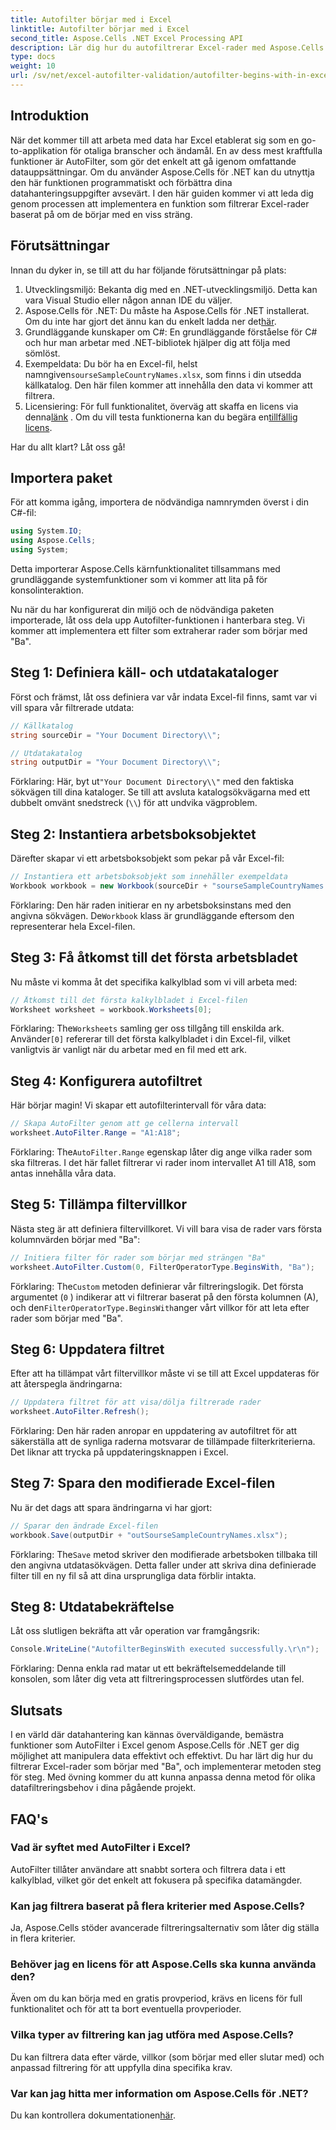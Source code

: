 ```yaml
---
title: Autofilter börjar med i Excel
linktitle: Autofilter börjar med i Excel
second_title: Aspose.Cells .NET Excel Processing API
description: Lär dig hur du autofiltrerar Excel-rader med Aspose.Cells i .NET utan ansträngning med den här omfattande steg-för-steg-guiden.
type: docs
weight: 10
url: /sv/net/excel-autofilter-validation/autofilter-begins-with-in-excel/
---
```

## Introduktion

När det kommer till att arbeta med data har Excel etablerat sig som en go-to-applikation för otaliga branscher och ändamål. En av dess mest kraftfulla funktioner är AutoFilter, som gör det enkelt att gå igenom omfattande datauppsättningar. Om du använder Aspose.Cells för .NET kan du utnyttja den här funktionen programmatiskt och förbättra dina datahanteringsuppgifter avsevärt. I den här guiden kommer vi att leda dig genom processen att implementera en funktion som filtrerar Excel-rader baserat på om de börjar med en viss sträng.

## Förutsättningar

Innan du dyker in, se till att du har följande förutsättningar på plats:

1. Utvecklingsmiljö: Bekanta dig med en .NET-utvecklingsmiljö. Detta kan vara Visual Studio eller någon annan IDE du väljer.
2.  Aspose.Cells för .NET: Du måste ha Aspose.Cells för .NET installerat. Om du inte har gjort det ännu kan du enkelt ladda ner det[här](https://releases.aspose.com/cells/net/).
3. Grundläggande kunskaper om C#: En grundläggande förståelse för C# och hur man arbetar med .NET-bibliotek hjälper dig att följa med sömlöst.
4.  Exempeldata: Du bör ha en Excel-fil, helst namngiven`sourseSampleCountryNames.xlsx`, som finns i din utsedda källkatalog. Den här filen kommer att innehålla den data vi kommer att filtrera.
5.  Licensiering: För full funktionalitet, överväg att skaffa en licens via denna[länk](https://purchase.aspose.com/buy) . Om du vill testa funktionerna kan du begära en[tillfällig licens](https://purchase.aspose.com/temporary-license/).

Har du allt klart? Låt oss gå!

## Importera paket

För att komma igång, importera de nödvändiga namnrymden överst i din C#-fil:

```csharp
using System.IO;
using Aspose.Cells;
using System;
```

Detta importerar Aspose.Cells kärnfunktionalitet tillsammans med grundläggande systemfunktioner som vi kommer att lita på för konsolinteraktion.

Nu när du har konfigurerat din miljö och de nödvändiga paketen importerade, låt oss dela upp Autofilter-funktionen i hanterbara steg. Vi kommer att implementera ett filter som extraherar rader som börjar med "Ba".

## Steg 1: Definiera käll- och utdatakataloger

Först och främst, låt oss definiera var vår indata Excel-fil finns, samt var vi vill spara vår filtrerade utdata:

```csharp
// Källkatalog
string sourceDir = "Your Document Directory\\";

// Utdatakatalog
string outputDir = "Your Document Directory\\";
```

 Förklaring: Här, byt ut`"Your Document Directory\\"` med den faktiska sökvägen till dina kataloger. Se till att avsluta katalogsökvägarna med ett dubbelt omvänt snedstreck (`\\`) för att undvika vägproblem.

## Steg 2: Instantiera arbetsboksobjektet

Därefter skapar vi ett arbetsboksobjekt som pekar på vår Excel-fil:

```csharp
// Instantiera ett arbetsboksobjekt som innehåller exempeldata
Workbook workbook = new Workbook(sourceDir + "sourseSampleCountryNames.xlsx");
```

 Förklaring: Den här raden initierar en ny arbetsboksinstans med den angivna sökvägen. De`Workbook` klass är grundläggande eftersom den representerar hela Excel-filen.

## Steg 3: Få åtkomst till det första arbetsbladet

Nu måste vi komma åt det specifika kalkylblad som vi vill arbeta med:

```csharp
// Åtkomst till det första kalkylbladet i Excel-filen
Worksheet worksheet = workbook.Worksheets[0];
```

Förklaring: The`Worksheets` samling ger oss tillgång till enskilda ark. Använder`[0]` refererar till det första kalkylbladet i din Excel-fil, vilket vanligtvis är vanligt när du arbetar med en fil med ett ark.

## Steg 4: Konfigurera autofiltret

Här börjar magin! Vi skapar ett autofilterintervall för våra data:

```csharp
// Skapa AutoFilter genom att ge cellerna intervall
worksheet.AutoFilter.Range = "A1:A18";
```

Förklaring: The`AutoFilter.Range` egenskap låter dig ange vilka rader som ska filtreras. I det här fallet filtrerar vi rader inom intervallet A1 till A18, som antas innehålla våra data.

## Steg 5: Tillämpa filtervillkor

Nästa steg är att definiera filtervillkoret. Vi vill bara visa de rader vars första kolumnvärden börjar med "Ba":

```csharp
// Initiera filter för rader som börjar med strängen "Ba"
worksheet.AutoFilter.Custom(0, FilterOperatorType.BeginsWith, "Ba");
```

Förklaring: The`Custom` metoden definierar vår filtreringslogik. Det första argumentet (`0` ) indikerar att vi filtrerar baserat på den första kolumnen (A), och den`FilterOperatorType.BeginsWith`anger vårt villkor för att leta efter rader som börjar med "Ba".

## Steg 6: Uppdatera filtret

Efter att ha tillämpat vårt filtervillkor måste vi se till att Excel uppdateras för att återspegla ändringarna:

```csharp
// Uppdatera filtret för att visa/dölja filtrerade rader
worksheet.AutoFilter.Refresh();
```

Förklaring: Den här raden anropar en uppdatering av autofiltret för att säkerställa att de synliga raderna motsvarar de tillämpade filterkriterierna. Det liknar att trycka på uppdateringsknappen i Excel.

## Steg 7: Spara den modifierade Excel-filen

Nu är det dags att spara ändringarna vi har gjort:

```csharp
// Sparar den ändrade Excel-filen
workbook.Save(outputDir + "outSourseSampleCountryNames.xlsx");
```

Förklaring: The`Save` metod skriver den modifierade arbetsboken tillbaka till den angivna utdatasökvägen. Detta faller under att skriva dina definierade filter till en ny fil så att dina ursprungliga data förblir intakta.

## Steg 8: Utdatabekräftelse

Låt oss slutligen bekräfta att vår operation var framgångsrik:

```csharp
Console.WriteLine("AutofilterBeginsWith executed successfully.\r\n");
```

Förklaring: Denna enkla rad matar ut ett bekräftelsemeddelande till konsolen, som låter dig veta att filtreringsprocessen slutfördes utan fel.

## Slutsats

I en värld där datahantering kan kännas överväldigande, bemästra funktioner som AutoFilter i Excel genom Aspose.Cells för .NET ger dig möjlighet att manipulera data effektivt och effektivt. Du har lärt dig hur du filtrerar Excel-rader som börjar med "Ba", och implementerar metoden steg för steg. Med övning kommer du att kunna anpassa denna metod för olika datafiltreringsbehov i dina pågående projekt.

## FAQ's

### Vad är syftet med AutoFilter i Excel?  
AutoFilter tillåter användare att snabbt sortera och filtrera data i ett kalkylblad, vilket gör det enkelt att fokusera på specifika datamängder.

### Kan jag filtrera baserat på flera kriterier med Aspose.Cells?  
Ja, Aspose.Cells stöder avancerade filtreringsalternativ som låter dig ställa in flera kriterier.

### Behöver jag en licens för att Aspose.Cells ska kunna använda den?  
Även om du kan börja med en gratis provperiod, krävs en licens för full funktionalitet och för att ta bort eventuella provperioder.

### Vilka typer av filtrering kan jag utföra med Aspose.Cells?  
Du kan filtrera data efter värde, villkor (som börjar med eller slutar med) och anpassad filtrering för att uppfylla dina specifika krav.

### Var kan jag hitta mer information om Aspose.Cells för .NET?  
 Du kan kontrollera dokumentationen[här](https://reference.aspose.com/cells/net/).